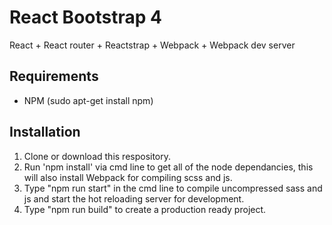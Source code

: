 # React Bootstrap 4
React + React router + Reactstrap + Webpack + Webpack dev server

## Requirements
- NPM (sudo apt-get install npm)

## Installation
1. Clone or download this respository.
2. Run 'npm install' via cmd line to get all of the node dependancies, this will also install Webpack for compiling scss and js.
3. Type "npm run start" in the cmd line to compile uncompressed sass and js and start the hot reloading server for development.
4. Type "npm run build" to create a production ready project.
